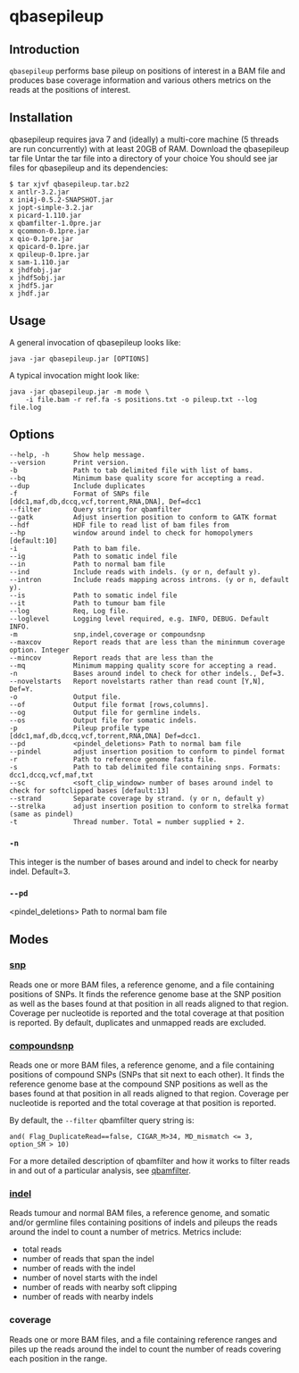 # qbasepileup

## Introduction

`qbasepileup` performs base pileup on positions of interest in a BAM
file and produces base coverage information and various others
metrics on the reads at the positions of interest.

## Installation

qbasepileup requires java 7 and (ideally) a multi-core machine (5 threads 
are run concurrently) with at least 20GB of RAM.
Download the qbasepileup tar file
Untar the tar file into a directory of your choice
You should see jar files for qbasepileup and its dependencies:

~~~~{.text}
$ tar xjvf qbasepileup.tar.bz2
x antlr-3.2.jar
x ini4j-0.5.2-SNAPSHOT.jar
x jopt-simple-3.2.jar
x picard-1.110.jar
x qbamfilter-1.0pre.jar
x qcommon-0.1pre.jar
x qio-0.1pre.jar
x qpicard-0.1pre.jar
x qpileup-0.1pre.jar
x sam-1.110.jar
x jhdfobj.jar
x jhdf5obj.jar
x jhdf5.jar
x jhdf.jar
~~~~

## Usage

A general invocation of qbasepileup looks like:

~~~~{.text}
java -jar qbasepileup.jar [OPTIONS]
~~~~

A typical invocation might look like:

~~~~{.text}
java -jar qbasepileup.jar -m mode \
    -i file.bam -r ref.fa -s positions.txt -o pileup.txt --log file.log
~~~~

## Options

~~~~{.text}
--help, -h      Show help message.
--version       Print version.
-b              Path to tab delimited file with list of bams.
--bq            Minimum base quality score for accepting a read.
--dup           Include duplicates
-f              Format of SNPs file [ddc1,maf,db,dccq,vcf,torrent,RNA,DNA], Def=dcc1
--filter        Query string for qbamfilter
--gatk          Adjust insertion position to conform to GATK format
--hdf           HDF file to read list of bam files from
--hp            window around indel to check for homopolymers  [default:10]
-i              Path to bam file.
--ig            Path to somatic indel file
--in            Path to normal bam file
--ind           Include reads with indels. (y or n, default y).
--intron        Include reads mapping across introns. (y or n, default y).
--is            Path to somatic indel file
--it            Path to tumour bam file
--log           Req, Log file.
--loglevel      Logging level required, e.g. INFO, DEBUG. Default INFO.
-m              snp,indel,coverage or compoundsnp
--maxcov        Report reads that are less than the mininmum coverage option. Integer
--mincov        Report reads that are less than the
--mq            Minimum mapping quality score for accepting a read.
-n              Bases around indel to check for other indels., Def=3.
--novelstarts   Report novelstarts rather than read count [Y,N], Def=Y.
-o              Output file.
--of            Output file format [rows,columns].
--og            Output file for germline indels.
--os            Output file for somatic indels.
-p              Pileup profile type [ddc1,maf,db,dccq,vcf,torrent,RNA,DNA] Def=dcc1.
--pd            <pindel_deletions> Path to normal bam file
--pindel        adjust insertion position to conform to pindel format
-r              Path to reference genome fasta file.
-s              Path to tab delimited file containing snps. Formats: dcc1,dccq,vcf,maf,txt
--sc            <soft_clip_window> number of bases around indel to check for softclipped bases [default:13]
--strand        Separate coverage by strand. (y or n, default y)
--strelka       adjust insertion position to conform to strelka format (same as pindel)
-t              Thread number. Total = number supplied + 2.
~~~~


### `-n`

This integer is the number of bases around and indel to check for nearby
indel.  Default=3.

### `--pd`

<pindel_deletions> Path to normal bam file

## Modes

### [snp](qbasepileup_snp_mode)

Reads one or more BAM files, a reference genome, and a file containing
positions of SNPs. It finds the reference genome base at the SNP position 
as well as the bases found at that position in all reads aligned to that
region. Coverage per nucleotide is reported and the total coverage at that
position is reported. By default, duplicates and unmapped reads are excluded.

### [compoundsnp](qbasepileup_compound_snp_mode)

Reads one or more BAM files, a reference genome, and a file containing 
positions of compound SNPs (SNPs that sit next to each other). It finds the
reference genome base at the compound SNP positions as well as the bases 
found at that position in all reads aligned to that region. Coverage per 
nucleotide is reported and the total coverage at that position is reported. 

By default, the `--filter` qbamfilter query string is:

~~~~{.text}
and( Flag_DuplicateRead==false, CIGAR_M>34, MD_mismatch <= 3, option_SM > 10)
~~~~

For a more detailed description of qbamfilter and how it works to filter
reads in and out of a particular analysis, see
[qbamfilter](../qbamfilter/).

### [indel](qbasepileup_indel_mode)

Reads tumour and normal BAM files, a reference genome, and somatic and/or 
germline files containing positions of indels and pileups the reads around 
the indel to count a number of metrics. Metrics include:

* total reads 
* number of reads that span the indel
* number of reads with the indel
* number of novel starts with the indel
* number of reads with nearby soft clipping
* number of reads with nearby indels

### coverage

Reads one or more BAM files, and a file containing reference ranges and
piles up the reads around the indel to count the number of reads covering
each position in the range.

